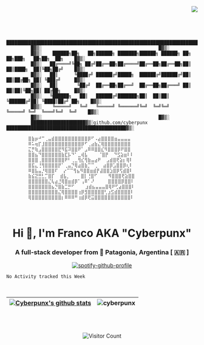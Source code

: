 <div align="right">

![](https://komarev.com/ghpvc/?username=cyberpunx&color=blueviolet)

</div>
<br>

```

		 ████████████████████████████████████████████████████████████████████████████████████████▓▒░
		 █▓▒░											█▓▒░
		 █▓▒░ 	 ██████╗██╗   ██╗██████╗ ███████╗██████╗ ██████╗ ██╗   ██╗███╗   ██╗██╗  ██╗	█▓▒░
		 █▓▒░ 	██╔════╝╚██╗ ██╔╝██╔══██╗██╔════╝██╔══██╗██╔══██╗██║   ██║████╗  ██║╚██╗██╔╝	█▓▒░
		 █▓▒░ 	██║      ╚████╔╝ ██████╔╝█████╗  ██████╔╝██████╔╝██║   ██║██╔██╗ ██║ ╚███╔╝ 	█▓▒░
		 █▓▒░ 	██║       ╚██╔╝  ██╔══██╗██╔══╝  ██╔══██╗██╔═══╝ ██║   ██║██║╚██╗██║ ██╔██╗ 	█▓▒░
		 █▓▒░ 	╚██████╗   ██║   ██████╔╝███████╗██║  ██║██║     ╚██████╔╝██║ ╚████║██╔╝ ██╗	█▓▒░
		 █▓▒░ 	 ╚═════╝   ╚═╝   ╚═════╝ ╚══════╝╚═╝  ╚═╝╚═╝      ╚═════╝ ╚═╝  ╚═══╝╚═╝  ╚═╝	█▓▒░
		 █▓▒░											█▓▒░
		 ████████████████████▓▒░github.com/cyberpunx ████████████████████████████████████████████▓▒░ 

		⣿⣷⡶⠚⠉⢀⣤⣾⣿⣿⣿⣿⣿⣿⣿⣿⣿⣿⡿⠋⠠⣴⣿⣿⣿⣿⣶⣤⣤⣤⣤
		⠿⠥⢶⡏⣸⣿⣿⣿⣿⣿⣿⣿⣿⣿⣿⣿⡿⠋⢀⣴⣷⣌⢿⣿⣿⣿⣿⣿⣿⣿⣿
		⣍⡛⢷⣠⣿⣿⣿⣿⣿⣟⠻⣯⠽⣿⣿⠟⠁⣠⠿⠿⣿⣿⣎⠻⣿⣿⣿⡿⠟⣿⣿
		⣿⣿⣦⠙⣿⣿⣿⣿⣿⣿⣷⣏⡧⠙⠁⣀⢾⣧    ⠈⣿⡟  ⠙⣫⣵⣶⠇⠇
		⣿⣿⣿⢀⣿⣿⣿⣿⣿⣿⣿⠟⠃⢀⣀⢻⣎⢻⣷⣤⣴⠟  ⣠⣾⣿⢟⣵⡆⢿⠇
		⣿⣯⣄⢘⢻⣿⣿⣿⣿⡟⠁⢀⣤⡙⢿⣴⣿⣷⡉⠉⢀  ⣴⣿⡿⣡⣿⣿⡿⢆⠇
		⠿⣿⣧⣤⡘⢿⣿⣿⠏  ⡔⠉⠉⢻⣦⠻⣿⣿⣶⣾⡟⣼⣿⣿⣱⣿⡿⢫⣾⣿⠇
		⣷⣮⣝⣛⣃⡉⣿⡏  ⣾⣧⡀    ⣿⡇⢘⣿⠋    ⠻⣿⣿⣿⢟⣵⣿⣿
		⣿⣿⣿⣿⣿⣿⣌⢧⣴⣘⢿⣿⣶⣾⡿⠁⢠⠿⠁⠜     ⣿⣿⣿⣿⡿⣿⣿⠇
		⣿⣿⣿⣿⣿⣿⣿⣦⡙⣿⣷⣉⡛⠋    ⣰⣾⣦⣤⣤⣤⣿⢿⠟⢋⣴⣿⣿⣿⠇
		⣿⣿⣿⣿⣿⣿⣿⣿⣿⣌⢿⣿⣿⣿⣿⢰⡿⣻⣿⣿⣿⣿⣿⢃⣰⣫⣾⣿⣿⣿⣿⠇
		⢿⣿⣿⣿⣿⣿⣿⣿⣿⣿⡆⠿⠿⠿⠛⢰⣾⡿⢟⣭⣿⣿⣿⣿⣿⣿⣿⣿⣿⣿⣿⠇

```
<br>
<h1 align="center">Hi 👋, I'm Franco AKA "Cyberpunx"</h1>
<h3 align="center">A full-stack developer from 🗻 Patagonia, Argentina [ 🇦🇷 ]</h3> 

<div align="center">  
	
[![spotify-github-profile](https://spotify-github-profile.vercel.app/api/view?uid=1k83n4bjth42qicr06jp8gq9y&cover_image=true&theme=novatorem&bar_color=53b14f&bar_color_cover=false)](https://github.com/kittinan/spotify-github-profile)
	
</div>


<!--START_SECTION:waka-->
```text
No Activity tracked this Week
```
<!--END_SECTION:waka-->

<br>
<div align="center">  
  
| [![Cyberpunx's github stats](https://github-readme-stats.vercel.app/api?username=cyberpunx&count_private=true&show_icons=true&theme=slateorange&hide_border=true&custom_title=Cyberpunx)](https://github.com/anuraghazra/github-readme-stats) | <img align="center" src="https://github-readme-stats.vercel.app/api/top-langs?username=cyberpunx&show_icons=true&locale=en&hide=php&theme=slateorange&layout=compact" alt="cyberpunx" /> |
|:-:|:-:|
<br>
<br>
	
![Visitor Count](https://profile-counter.glitch.me/cyberpunx/count.svg)
	
</div>
